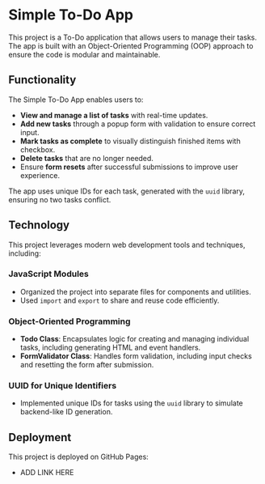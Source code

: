 # Simple To-Do App

This project is a To-Do application that allows users to manage their tasks. The app is built with an Object-Oriented Programming (OOP) approach to ensure the code is modular and maintainable. 

## Functionality

The Simple To-Do App enables users to:
- **View and manage a list of tasks** with real-time updates.
- **Add new tasks** through a popup form with validation to ensure correct input.
- **Mark tasks as complete** to visually distinguish finished items with checkbox.
- **Delete tasks** that are no longer needed.
- Ensure **form resets** after successful submissions to improve user experience.

The app uses unique IDs for each task, generated with the `uuid` library, ensuring no two tasks conflict. 

## Technology

This project leverages modern web development tools and techniques, including:

### **JavaScript Modules**
- Organized the project into separate files for components and utilities.
- Used `import` and `export` to share and reuse code efficiently.

### **Object-Oriented Programming**
- **Todo Class**: Encapsulates logic for creating and managing individual tasks, including generating HTML and event handlers.
- **FormValidator Class**: Handles form validation, including input checks and resetting the form after submission.

### **UUID for Unique Identifiers**
- Implemented unique IDs for tasks using the `uuid` library to simulate backend-like ID generation.



## Deployment

This project is deployed on GitHub Pages:

- ADD LINK HERE
